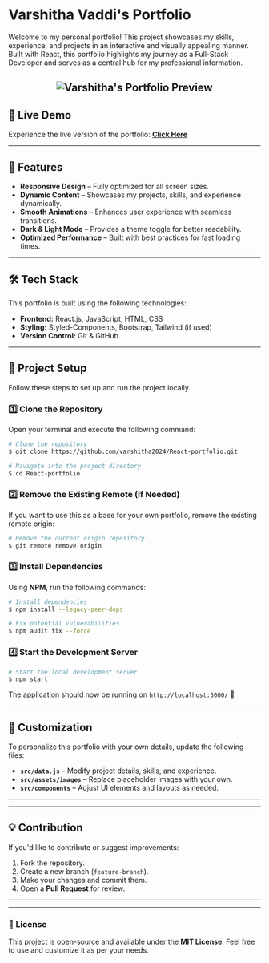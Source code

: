 # Varshitha Vaddi's Portfolio

Welcome to my personal portfolio! This project showcases my skills, experience, and projects in an interactive and visually appealing manner. Built with React, this portfolio highlights my journey as a Full-Stack Developer and serves as a central hub for my professional information.


<h2 align="center">
  <img src="https://github.com/varshitha2024/React-portfolio/images/portfolio.png" alt="Varshitha's Portfolio Preview" />
  <br>
</h2>

## 🚀 Live Demo

Experience the live version of the portfolio: **[Click Here](https://dev-portfolio-mayankagarwal09.vercel.app)**

---

## 📌 Features

- **Responsive Design** – Fully optimized for all screen sizes.
- **Dynamic Content** – Showcases my projects, skills, and experience dynamically.
- **Smooth Animations** – Enhances user experience with seamless transitions.
- **Dark & Light Mode** – Provides a theme toggle for better readability.
- **Optimized Performance** – Built with best practices for fast loading times.

---

## 🛠️ Tech Stack

This portfolio is built using the following technologies:

- **Frontend:** React.js, JavaScript, HTML, CSS
- **Styling:** Styled-Components, Bootstrap, Tailwind (if used)
- **Version Control:** Git & GitHub

---

## 📂 Project Setup

Follow these steps to set up and run the project locally.

### 1️⃣ Clone the Repository

Open your terminal and execute the following command:

```bash
# Clone the repository
$ git clone https://github.com/varshitha2024/React-portfolio.git

# Navigate into the project directory
$ cd React-portfolio
```

### 2️⃣ Remove the Existing Remote (If Needed)

If you want to use this as a base for your own portfolio, remove the existing remote origin:

```bash
# Remove the current origin repository
$ git remote remove origin
```

### 3️⃣ Install Dependencies

Using **NPM**, run the following commands:

```bash
# Install dependencies
$ npm install --legacy-peer-deps

# Fix potential vulnerabilities
$ npm audit fix --force
```

### 4️⃣ Start the Development Server

```bash
# Start the local development server
$ npm start
```

The application should now be running on `http://localhost:3000/` 🚀

---

## 🔧 Customization

To personalize this portfolio with your own details, update the following files:

- **`src/data.js`** – Modify project details, skills, and experience.
- **`src/assets/images`** – Replace placeholder images with your own.
- **`src/components`** – Adjust UI elements and layouts as needed.

---

---

## 💡 Contribution

If you'd like to contribute or suggest improvements:

1. Fork the repository.
2. Create a new branch (`feature-branch`).
3. Make your changes and commit them.
4. Open a **Pull Request** for review.

---

---

### 📜 License

This project is open-source and available under the **MIT License**. Feel free to use and customize it as per your needs.

